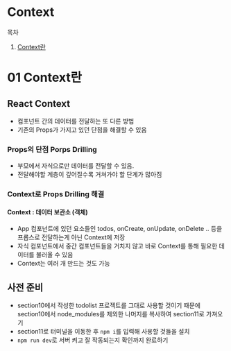 # Context
목차
1. [Context란](#01-context란)

# 01 Context란
## React Context
- 컴포넌트 간의 데이터를 전달하는 또 다른 방법
- 기존의 Props가 가지고 있던 단점을 해결할 수 있음
### Props의 단점 Porps Drilling
- 부모에서 자식으로만 데이터를 전달할 수 있음.
- 전달해야할 계층이 깊어질수록 거쳐가야 할 단계가 많아짐
### Context로 Props Drilling 해결
#### Context : 데이터 보관소 (객체)
- App 컴포넌트에 있던 요소들인 todos, onCreate, onUpdate, onDelete .. 등을 프롭스로 전달하는게 아닌 Context에 저장
- 자식 컴포넌트에서 중간 컴포넌트들을 거치지 않고 바로 Context를 통해 필요한 데이터를 불러올 수 있음
- Context는 여러 개 만드는 것도 가능
## 사전 준비
- section10에서 작성한 todolist 프로젝트를 그대로 사용할 것이기 때문에 section10에서 node_modules를 제외한 나머지를 복사하여 section11로 가져오기
- section11로 터미널을 이동한 후 `npm i`를 입력해 사용할 것들을 설치
- `npm run dev`로 서버 켜고 잘 작동되는지 확인까지 완료하기
